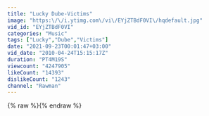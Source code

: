 ```yaml
---
title: "Lucky Dube-Victims"
image: "https:\/\/i.ytimg.com\/vi\/EYjZTBdF0VI\/hqdefault.jpg"
vid_id: "EYjZTBdF0VI"
categories: "Music"
tags: ["Lucky","Dube","Victims"]
date: "2021-09-23T00:01:47+03:00"
vid_date: "2010-04-24T15:15:17Z"
duration: "PT4M19S"
viewcount: "4247905"
likeCount: "14393"
dislikeCount: "1243"
channel: "Rawman"
---
```

{% raw %}{% endraw %}
